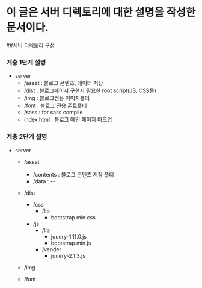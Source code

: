 

# 이 글은 서버 디렉토리에 대한 설명을 작성한 문서이다.

##서버 디렉토리 구성


### 계층 1단계 설명 

- server
  - /asset : 블로그 콘텐츠, 데이터 저장 
  - /dist :  블로그페이지 구현시 필요한 root script(JS, CSS등)
  - /img : 블로그전용 이미지폴더
  - /font :  블로그 전용 폰트폴더
  - /sass : for sass complie
  - index.html : 블로그 메인 페이지 마크업


### 계층 2단계 설명
- server
  - /asset
    - /contents : 블로그 콘텐츠 저장 폴더
    - /data : --
    
  - /dist
    - /css
      - /lib
        - bootstrap.min.css
    - /js
      - /lib
        - jquery-1.11.0.js
        - bootstrap.min.js
      - /vender
        - jquery-2.1.3.js
    
  - /img
  - /font
  

